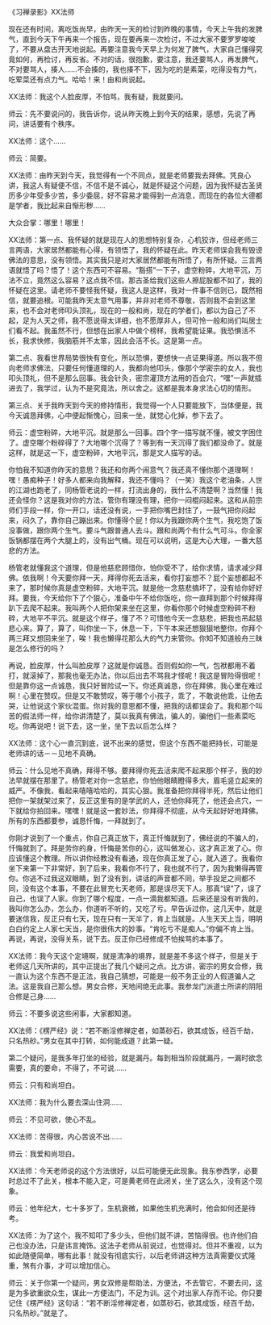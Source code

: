 
《习禅录影》XX法师

现在还有时间，离吃饭尚早，由昨天一天的检讨到昨晚的事情，今天上午我的发脾气，直到今天下午再来一个报告，现在要再来一次检讨，不过大家不要罗罗唆唆了，不要从盘古开天地说起。再要注意我今天早上为何发了脾气，大家自己懂得究竟如何，再检讨，再反省。不对的话，很抱歉，要注意，我还要骂人，再发脾气，不对要骂人，揍人……不会揍的，我也揍不下，因为吃的是素菜，吃得没有力气，吃荤菜还有点力气。哈哈！来！由和尚说起。

XX法师：我这个人脸皮厚，不怕骂，我有疑，我就要问。

师云：先不要说问的，我告诉你，说从昨天晚上到今天的结果，感想，先说了再问，讲话要有个秩序。

XX法师：这个……

师云：简要。

XX法师：由昨天到今天，我觉得有一个不同点，就是老师要我去拜佛。凭良心讲，我这人有疑便不信，不信不是不诚心，就是怀疑这个问题，因为我怀疑古圣贤历多少年受多少苦，多少委屈，好不容易才能得到一点消息，而现在的各位大德都是学者，我比起来自惭形秽……

大众合掌：哪里！哪里！

XX法师：第一点、我怀疑的就是现在人的思想特别复杂，心机狡诈，但经老师三言两语，大家居然都能有心得，有领悟了，我的怀疑在此。昨天老师误会我有毁谤佛法的意思，没有领悟。其实我只是对大家居然都能有所悟了，有所怀疑。三言两语就悟了吗？悟了！这个东西可不容易。“豁搭”一下子，虚空粉碎，大地平沉，万法不立，竟然这么容易？这点我不信。那古圣给我们这些人擦屁股都不如了，我的怀疑在这里。请老师不要怪我怀疑，我这人是这样，我对一件事不信则已，既然相信，就要追根。可能我昨天太意气用事，并非对老师不尊敬，否则我不会到这里来，也不会对老师叩头顶礼，现在的一般和尚，现在的学者们，都以为自己了不起，足为人天之师，我不愿说得太详细，也不愿厚非人，但可怜一般和尚们叫居士们看不起。我虽然不行，但想在出家人中做个榜样，我希望能证果。我恐惧活不长，我求快修，我脑筋并不太笨，因此会活不长。这是第一点。

第二点、我看世界局势很快有变化，所以恐惧，要想快一点证果得道。所以我不但向老师求佛法，只要任何懂道理的人，我都向他叩头，像那个学密宗的女人，我也叩头顶礼，但不是那么回事。我会针灸，密宗灌顶方法用的百会穴，“嘿”一声就插进去了，我学过，认为不是究竟法，所以舍之。这都是我本身求法心切的情形。

第三点、关于我昨天到今天的修持情形，我觉得一个人只要能放下，当体便是，我今天诚恳拜佛，心中便起惭愧心，回来一坐，就觉心化掉，参下去了。

师云：虚空粉碎，大地平沉。就是那么一回事。四个字一描写就不懂，被文字困住了。虚空哪个粉碎得了？大地哪个沉得了？等到有一天沉得了我们都没命了。就是这样，就是这一下，虚空粉碎，大地平沉，那是文人描写的话。

你怕我不知道你昨天的意思？我还和你两个闹意气？我还真不懂你那个道理啊！嘿！愚痴种子！好多人都来向我解释，我还不懂吗？（一笑）我这个老油条，人世的江湖也跑老了，同杨管老说的一样，打流出身的，我什么不清楚啊？当然懂！我还会怪你？这是我对你的方法，管你有理没有理，把你一闷棍闷起来。这和从前宗师们手段一样，你一开口，话还没有说，一手把你嘴巴封住了，一鼓气把你闷起来，闷久了，靠你自己蹦出来。你懂得个屁！你以为我跟你两个生气，我吃饱了饭没事做，跟你两个生气。要斗气跟普通人去斗。跟和尚两个有什么气可斗。你全家饭锅都摆在两个大腿上的，没有出气桶。现在可以说明，这是大心大理，一番大慈悲的方法。

杨管老就懂我这个道理，但是他慈悲顾惜你，怕你受不了，给你求情，请求减少拜佛。依我啊！今天要你拜一天，拜得你死去活来，看你打妄想不？屁个妄想都起不来了，那时候你真是虚空粉碎，大地平沉。就是他一念慈悲搞坏了，没有给你好好拜。要我，今天给你下了个狠心，准备中午不给你饭吃，你一直拜到那个时候拜得趴下去爬不起来。我叫两个人把你架来坐在这里，你看你那个时候虚空粉碎不粉碎，大地平不平沉。就是这个样子，懂了不？可惜他今天一念慈悲，把我也吊起慈悲心来。算了，算了，叫你坐一下，休息一下，下午本来还想狠狠地整你，你拜个两三拜又想回来坐了，唉！我也懒得花那么大的气力来管你。你知不知道般舟三昧是怎么修行的吗？

再说，脸皮厚，什么叫脸皮厚？这就是你诚恳。否则假如你一气，包袱都用不着打，就滚掉了，那我也毫无办法，你以后出去不骂我才怪呢！我这是冒险得很呢！但是靠你这一点诚恳，我只好冒险试一下。你还真诚恳，你在拜佛，我心里在难过啊！心里在赞叹。但是又不敢赞叹，等于哪个小孩子，乖了，不敢说他乖，让他去哭，让他说这个家伙混蛋。你对我的意思都不懂，把我的话都误会了。我和那个叫苦的假法师一样，给你讲清楚了，莫以我真有佛法，骗人的，骗他们一些素菜吃吃。你再说吧！说下去，这一坐，坐下去以后怎么样？

XX法师：这个心一直沉到底，说不出来的感觉，但这个东西不能把持长，可能是老师讲的话－－见地不真确。

师云：什么见地不真确，拜得不够。要拜得你死去活来爬不起来那个样子，我的妙法早就摆在那里了。杨管老对你一念慈悲，你怕他眼睛瞪得多大，眉毛竖立起来的威严。不像我，看起来嘻嘻哈哈的，其实心狠。我准备把你拜得半死，然后让他们把你一架就架过来了，反正这里有的是学武的人，还怕你拜死了，他还会点穴，一下就给你拍回来。嘿嘿！就是这一套妙法，你拜得不彻底，从今天起好好地拜佛。所有的东西都要参，诚恳忏悔，一拜就到了。

你刚才说到了一个重点，你自己真正放下，真正忏悔就到了，佛经说的不骗人的，忏悔就到了。拜是劳你的身，忏悔是苦你的心，这叫做发心，这才真正发了心。你应该懂这个教理。所以讲你经教没有看通，现在你真正发了心，就入道了。我看你坐下来第一下非常好，到了后来，我看你不行了，我也就不行了，因为我懒得再管你。你逃不过我这双眼睛，到了没有到，讲话的声音都不同，举手投足之间都不同，没有这个本事，不要在此冒充七天老师，那是误尽天下人。那真“误”了，误了自己，也误了人家。你到了哪个程度，一点一滴我都知道。后来还是没有听我的，我叫你怎么办，怎么办，你道听不听的，又吃了亏。早告诉过你，这几天中，就是要迷信我，反正只有七天，现在只有一天半了，肯上当就是。人生天天上当，明明白白约定上人家七天当，是你很伟大的妙事。“肯吃亏不是痴人。”你偏不肯上当。再说，再说，没得关系，说下去。反正你已经修成不怕挨骂的本事了。

XX法师：我今天这个定境啊，就是清净的境界，就是差不多这个样子，但是关于老师这几天所讲的，其中正提出了我几个疑问之点。比方讲，密宗的男女合修，我一直认为这个东西不是正法，我自己猜想，可能是一般不务正业的人假道骗人之法。这是我自己那么想。男女合修，天地间绝无此事。我参龙门派道士所讲的阴阳合修是己身……

师云：不要多说这些闲事，大家都知道。

XX法师：《楞严经》说：“若不断淫修禅定者，如蒸砂石，欲其成饭，经百千劫，只名热砂。”男女在其中打转，如何能成道？此第一疑。

第二个疑问，是我多年打坐的经验，就是漏丹。每到相当阶段就漏丹，一漏时欲念需要，真的要命，不得了，不可说……

师云：只有和尚坦白。

XX法师：我为什么要去深山住洞……

师云：不见可欲，使心不乱。

XX法师：苦得很，内心苦说不出……

师云：我爱和尚坦白。

XX法师：今天老师说的这个方法很好，以后可能便无此现象。我东参西学，必要时总过不了此关，根本不能入定，可是黄老师在此闭关，坐了这么久，没有这个现象。

师云：他年纪大，七十多岁了，生机衰微，如果他生机充满时，他会如何还是待考。

XX法师：为了这个，我不知叩了多少头，但他们就不讲，苦恼得很。也许他们自己也没办法，只是讳言掩饰。这法子老师从前说过，也觉得对。但并不重视，以为如此随便简单，哪有此事！就没有彻底实行，以后老师讲这种方法真需要仪式隆重，煞有介事，才可以增加信心。

师云：关于你第一个疑问，男女双修是帮助法，方便法，不去管它，不要去问，这是为多欲重欲众生，谋此一方便法门，不足为训。这个对出家人存而不论。你只要记住《楞严经》这句话：“若不断淫修禅定者，如蒸砂石，欲其成饭，经百千劫，只名热砂。”就是了。